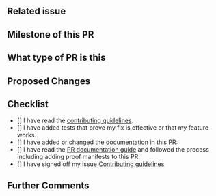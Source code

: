 ## Related issue #

<!--
Please link the GitHub issue this pull request resolves in the format of `#1234`. If you discussed this change
with a maintainer, please mention her/him using the `@` syntax (e.g. `@JimBugwadia`).

If this change neither resolves an existing issue nor has sign-off from one of the maintainers, there is a
chance substantial changes will be requested or that the changes will be rejected.

You can discuss changes with maintainers in the [Kyverno Slack Channel](https://kubernetes.slack.com/).
-->

## Milestone of this PR
<!--

Add the milestone label by commenting `/milestone 1.2.3`.

-->
## What type of PR is this

<!--

> Uncomment only one ` /kind <>` line, hit enter to put that in a new line, and remove leading white spaces from that line:
>
> /kind api-change
> /kind bug
> /kind cleanup
> /kind design
> /kind documentation
> /kind failing-test
> /kind feature
-->

## Proposed Changes

<!--
Describe the big picture of your changes here to communicate to the maintainers why we should accept this pull request. 

***NOTE***: If this PR results in new or altered behavior which is user facing, you **MUST** read and follow the steps outlined in the [PR documentation guide](pr_documentation.md) and add Proof Manifests as defined below.
-->

## Checklist

<!--
Put an `x` in the boxes that apply. You can also fill these out after creating the PR. If you're unsure about any of
them, don't hesitate to ask. We're here to help! This is simply a reminder of what we are going to look for before merging your code.
-->

- [] I have read the [contributing guidelines](https://github.com/kyverno/kyverno/blob/main/CONTRIBUTING.md).
- [] I have added tests that prove my fix is effective or that my feature works.
- [] I have added or changed [the documentation](https://github.com/kyverno/website) in this PR:
- [] I have read the [PR documentation guide](https://github.com/kyverno/kyverno/blob/main/.github/pr_documentation.md) and followed the process including adding proof manifests to this PR.
- [] I have signed off my issue [Contributing guidelines](https://github.com/kyverno/kyverno/blob/main/CONTRIBUTING.md)
## Further Comments

<!--
If this is a relatively large or complex change, kick off the discussion by explaining why you chose the solution
you did and what alternatives you considered, etc...
-->
